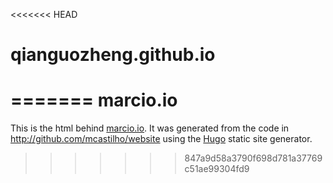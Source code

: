 <<<<<<< HEAD
# qianguozheng.github.io
=======
marcio.io
=====

This is the html behind [marcio.io](http://marcio.io).  It was generated from the code
in http://github.com/mcastilho/website using the [Hugo](http://hugo.spf13.com)
static site generator.
>>>>>>> 847a9d58a3790f698d781a37769c51ae99304fd9

